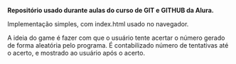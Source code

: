 **Repositório usado durante aulas do curso de GIT e GITHUB da Alura.**


Implementação simples, com index.html usado no navegador.

A ideia do game é fazer com que o usuário tente acertar o número gerado de forma aleatória pelo programa. É contabilizado número de tentativas até o acerto, e mostrado ao usuário após o acerto.
